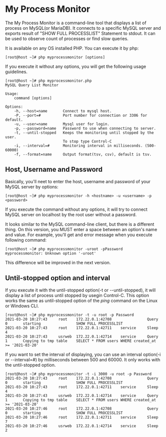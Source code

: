 # My Process Monitor

The My Process Monitor is a command-line tool that displays a list of process on MySQL(or MariaDB). It connects to a specific MySQL server and exports result of "SHOW FULL PROCESSLIST" Statement to stdout. It can be used to observe count of processes or find slow queries.

It is available on any OS installed PHP. You can execute it by php:
    
    [root@host ~]# php myprocessmonitor [options]

If you execute it without any options, you will get the following usage guidelines.

    [root@host ~]# php myprocessmonitor.php
    MySQL Query List Monitor

    Usage:
        command [options]

    Options:
        -h, --host=name       Connect to mysql host.
        -P, --port=#          Port number for connection or 3306 for default.
        -u, --user=name       Mysql user for login.
        -p, --password=name   Password to use when connecting to server.
        -t, --until-stopped   Keeps the monitoring until stopped by the user.
                              To stop type Control-C
        -i, --interval=#      Monitoring interval in milliseconds. (500-60000)
        -f, --format=name     Output format(tsv, csv), default is tsv.

## Host, Username and Password
Basically, you'll neet to enter the host, username and password of your MySQL server by options:

    [root@host ~]# php myprocessmonitor -h <hostname> -u <username> -p <password>

If you execute the command without any options, it will try to connect MySQL server on localhost by the root user without a password. 

It looks similar to the MySQL command-line client, but there is a different thing. On this version, you MUST enter a space between an option's name and value. For example, you'll get and error message when you execute following command:

    [root@host ~]# php myprocessmonitor -uroot -pPassword
    myprocessmonitor: Unknown option '-uroot'

This difference will be improved in the next version.

## Until-stopped option and interval
If you execute it with the until-stopped option(-t or --until-stopped), it will display a list of process until stopped by usegin Control-C. This option works the same as until-stopped option of the _ping_ command on the Linux or Windows CLI.

    [root@host ~]# php myprocessmonitor -t -u root -p Password
    2021-03-20 10:27:43     root    172.22.0.1:42708                Query   0       starting                SHOW FULL PROCESSLIST
    2021-03-20 10:27:43     root    172.22.0.1:42711    service     Sleep   4
    2021-03-20 10:27:43     usrweb  172.22.0.1:42714    service     Query   1       Copying to tmp table    SELECT * FROM users WHERE created_at >= '2021-03-20'

If you want to set the interval of displaying, you can use an interval option(-i or --interval=#) by milliseconds between 500 and 60000. It only works with the until-stopped option.

    [root@host ~]# php myprocessmonitor -t -i 3000 -u root -p Password
    2021-03-20 10:27:43     root    172.22.0.1:42708                Query   0       starting                SHOW FULL PROCESSLIST
    2021-03-20 10:27:43     root    172.22.0.1:42711    service     Sleep   4
    2021-03-20 10:27:43     usrweb  172.22.0.1:42714    service     Query   1       Copying to tmp table    SELECT * FROM users WHERE created_at >= '2021-03-20'
    2021-03-20 10:27:46     root    172.22.0.1:42708                Query   0       starting                SHOW FULL PROCESSLIST
    2021-03-20 10:27:46     root    172.22.0.1:42711    service     Sleep   7
    2021-03-20 10:27:46     usrweb  172.22.0.1:42714    service     Sleep   2
